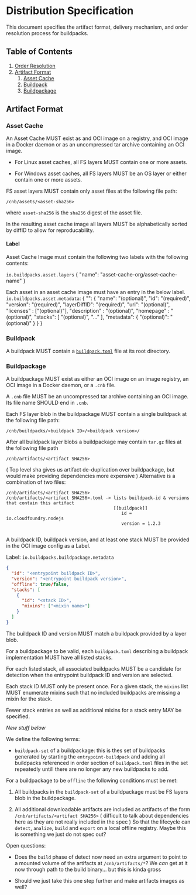# Distribution Specification

This document specifies the artifact format, delivery mechanism, and order resolution process for buildpacks.


## Table of Contents

1. [Order Resolution](#order-resolution)
2. [Artifact Format](#artifact-format)
   1. [Asset Cache](#asset-cache)
   2. [Buildpack](#buildpack)
   3. [Buildpackage](#buildpackage)


## Artifact Format

### Asset Cache

An Asset Cache MUST exist as and OCI image on a registry, and OCI image in a Docker daemon or as an uncompressed tar archive containing an OCI image.

- For Linux asset caches, all FS layers MUST contain one or more assets.
    
- For Windows asset caches, all FS layers MUST be an OS layer or either contain one or more assets.
    
FS asset layers MUST contain only asset files at the following file path:

```
/cnb/assets/<asset-sha256>
```

where `asset-sha256` is the `sha256` digest of the asset file.

In the resulting asset cache image all layers MUST be alphabetically sorted by diffID to allow for reproducability.

#### Label

Asset Cache Image must contain the following two labels with the following contents:

`io.buildpacks.asset.layers`
{
  "name": "asset-cache-org/asset-cache-name"
}

Each asset in an asset cache image must have an entry in the below label.
`io.buildpacks.asset.metadata`:
{
  "<asset-sha256>": {
    "name": "(optional)",
    "id": "(required)",
    "version": "(required)",
    "layerDiffID": "(required)",
    "uri": "(optional)",
    "licenses" : ["(optional)"],
    "description" : "(optional)",
    "homepage" : "(optional)",
    "stacks": [
      "(optional)",
      "..."
    ],
    "metadata": {
      "(optional)": "(optional)"
    }
  }
}

### Buildpack

A buildpack MUST contain a [`buildpack.toml`](buildpack.md#buildpacktoml-toml) file at its root directory.

### Buildpackage

A buildpackage MUST exist as either an OCI image on an image registry, an OCI image in a Docker daemon, or a `.cnb` file.

A `.cnb` file MUST be an uncompressed tar archive containing an OCI image. Its file name SHOULD end in `.cnb`.

Each FS layer blob in the buildpackage MUST contain a single buildpack at the following file path:

```
/cnb/buildpacks/<buildpack ID>/<buildpack version>/
```

After all buildpack layer blobs a buildpackage may contain `tar.gz` files at the following file path
```
/cnb/artifacts/<artifact SHA256>
```
( Top level sha gives us artifact de-duplication over buildpackage, but would make providing dependencies more expensive )
Alternative is a combination of two files:
```
/cnb/artifacts/<artifact SHA256>
/cnb/artifacts/<artifact SHA256>.toml -> lists buildpack-id & versions that contain this artifact
                                         [[buildpack]]
                                            id = io.cloudfoundry.nodejs
                                            version = 1.2.3
                                            
```
A buildpack ID, buildpack version, and at least one stack MUST be provided in the OCI image config as a Label.

Label: `io.buildpacks.buildpackage.metadata`
```json
{
  "id": "<entrypoint buildpack ID>",
  "version": "<entrypoint buildpack version>",
  "offline": true/false,
  "stacks": [
    {
      "id": "<stack ID>",
      "mixins": ["<mixin name>"]
    }
  ]
}
```

The buildpack ID and version MUST match a buildpack provided by a layer blob.

For a buildpackage to be valid, each `buildpack.toml` describing a buildpack implementation MUST have all listed stacks.

For each listed stack, all associated buildpacks MUST be a candidate for detection when the entrypoint buildpack ID and version are selected.

Each stack ID MUST only be present once.
For a given stack, the `mixins` list MUST enumerate mixins such that no included buildpacks are missing a mixin for the stack.

Fewer stack entries as well as additional mixins for a stack entry MAY be specified.

*New stuff below*

We define the following terms:
- `buildpack-set` of a buildpackage: this is thes set of buildpacks generated by starting the `entrypoint-buildpack` and adding all buildpacks referenced in order section of `buildpack.toml` files in the set repeatedly untill there are no longer any new buildpacks to add. 

For a buildpackage to be `offline` the following conditions must be met:

1) All buildpacks in the `buildpack-set` of a buildpackage must be FS layers blob in the buildpackage.

1) All additional downloadable artifacts are included as artifacts of the form `/cnb/artifacts/<artifact SHA256>` 
( difficult to talk about dependencies here as they are not really included in the spec ) 
So that the lifecycle can `detect`, `analize`, `build` and `export` on a local offline registry. Maybe this is something we just do not spec out? 


Open questions:
- Does the `build` phase of detect now need an extra argument to point to a mounted volume of the artifacts at `/cnb/artifacts/*`? We *can* get at it now through path to the build binary... but this is kinda gross

- Should we just take this one step further and make artifacts images as well? 
